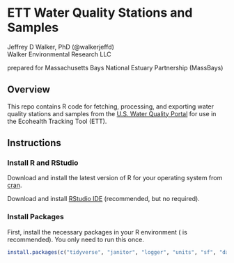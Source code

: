 ETT Water Quality Stations and Samples
======================================

Jeffrey D Walker, PhD (@walkerjeffd)  
Walker Environmental Research LLC

prepared for Massachusetts Bays National Estuary Partnership (MassBays)

## Overview

This repo contains R code for fetching, processing, and exporting water quality stations and samples from the [U.S. Water Quality Portal](https://www.waterqualitydata.us/) for use in the Ecohealth Tracking Tool (ETT).

## Instructions

### Install R and RStudio

Download and install the latest version of R for your operating system from [cran](https://cran.r-project.org/).

Download and install [RStudio IDE](https://www.rstudio.com/products/rstudio/download/) (recommended, but no required).

### Install Packages

First, install the necessary packages in your R environment ( is recommended). You only need to run this once.

```r
install.packages(c("tidyverse", "janitor", "logger", "units", "sf", "dataRetrieval"))
```

